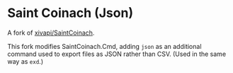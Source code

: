 # Saint Coinach (Json)

A fork of [xivapi/SaintCoinach](https://github.com/xivapi/SaintCoinach).

This fork modifies SaintCoinach.Cmd, adding `json` as an additional command used to export files as JSON rather than CSV. (Used in the same way as `exd`.)
